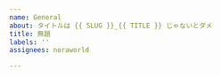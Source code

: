 ```yaml
---
name: General
about: タイトルは {{ SLUG }}_{{ TITLE }} じゃないとダメ
title: 無題
labels: ''
assignees: noraworld

---
```



